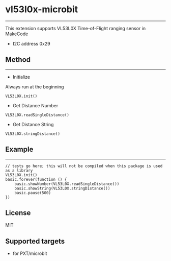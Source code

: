 # vl53l0x-microbit
---
This extension supports VL53L0X Time-of-Flight ranging sensor in MakeCode
* I2C address 0x29

## Method
---
* Initialize

Always run at the beginning
```
VL53L0X.init()
```
* Get Distance Number
```
VL53L0X.readSingleDistance()
```

* Get Distance String
```
VL53L0X.stringDistance()

```

## Example
---
```
// tests go here; this will not be compiled when this package is used as a library
VL53L0X.init()
basic.forever(function () {
    basic.showNumber(VL53L0X.readSingleDistance())
    basic.showString(VL53L0X.stringDistance())
    basic.pause(500)
})
```

## License
MIT

## Supported targets

* for PXT/microbit

